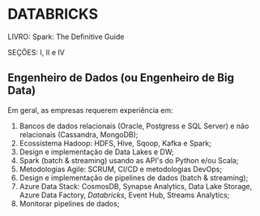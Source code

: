 # DATABRICKS
LIVRO: Spark: The Definitive Guide

SEÇÕES: I, II e IV

## Engenheiro de Dados (ou Engenheiro de Big Data)
Em geral, as empresas requerem experiência em:
1. Bancos de dados relacionais (Oracle, Postgress e SQL Server) e não relacionais (Cassandra, MongoDB);
2. Ecossistema Hadoop: HDFS, Hive, Sqoop, Kafka e Spark;
3. Design e implementação de Data Lakes e DW;
4. Spark (batch & streaming) usando as API's do Python e/ou Scala;
5. Metodologias Agile: SCRUM, CI/CD e metodologias DevOps;
6. Design e implementação de pipelines de dados (batch & streaming);
7. Azure Data Stack: CosmosDB, Synapse Analytics, Data Lake Storage, Azure Data Factory, *Databricks*, Event Hub, Streams Analytics;
8. Monitorar pipelines de dados;
